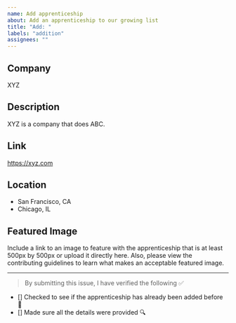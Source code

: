 ```yaml
---
name: Add apprenticeship
about: Add an apprenticeship to our growing list
title: "Add: "
labels: "addition"
assignees: ""
---
```


## Company

XYZ

## Description

XYZ is a company that does ABC.

## Link

https://xyz.com

## Location

- San Francisco, CA
- Chicago, IL

## Featured Image

Include a link to an image to feature with the apprenticeship that is at least 500px by 500px or upload it directly here. Also, please view the contributing guidelines to learn what makes an acceptable featured image.

---

<!-- Thank you for contributing to this repo, it is much appreciated! 😊 -->

<!-- Before raising an issue, make sure to verify the following. -->

> By submitting this issue, I have verified the following ✅

- [] Checked to see if the apprenticeship has already been added before 🤔️
- [] Made sure all the details were provided 🔍️
